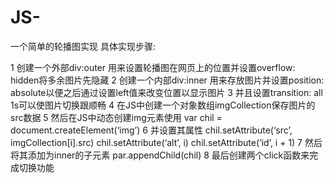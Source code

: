 # JS-
一个简单的轮播图实现
具体实现步骤:

1 创建一个外部div:outer 用来设置轮播图在网页上的位置并设置overflow: hidden将多余图片先隐藏
2 创建一个内部div:inner 用来存放图片并设置position: absolute以便之后通过设置left值来改变位置以显示图片
3 并且设置transition: all 1s可以使图片切换跟顺畅
4 在JS中创建一个对象数组imgCollection保存图片的src数据
5 然后在JS中动态创建img元素使用 var chil = document.createElement(‘img’)
6 并设置其属性
chil.setAttribute(‘src’, imgCollection[i].src)
chil.setAttribute(‘alt’, i)
chil.setAttribute(‘id’, i + 1)
7 然后将其添加为inner的子元素 par.appendChild(chil)
8 最后创建两个click函数来完成切换功能
